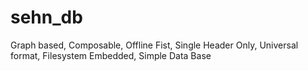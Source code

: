 # sehn_db
Graph based, Composable, Offline Fist, Single Header Only, Universal format, Filesystem Embedded, Simple Data Base
